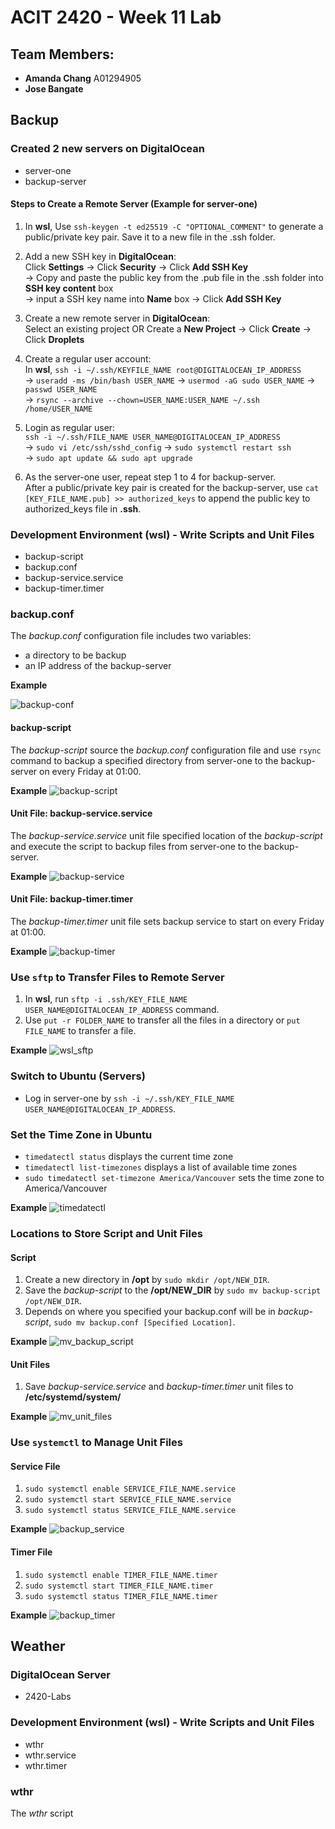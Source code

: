 # ACIT 2420 - Week 11 Lab 

## Team Members: 
* **Amanda Chang** A01294905 
* **Jose Bangate** 

## Backup 

### Created 2 new servers on DigitalOcean 
* server-one 
* backup-server 

#### Steps to Create a Remote Server (Example for server-one) 
1. In **wsl**, Use `ssh-keygen -t ed25519 -C "OPTIONAL_COMMENT"` to generate a public/private key pair. Save it to a new file in the .ssh folder. 

2. Add a new SSH key in **DigitalOcean**: <br/>
Click **Settings** -> Click **Security** -> Click **Add SSH Key** <br/>
-> Copy and paste the public key from the .pub file in the .ssh folder into **SSH key content** box <br/>
-> input a SSH key name into **Name** box -> Click **Add SSH Key**  

3. Create a new remote server in **DigitalOcean**: <br/>
Select an existing project OR Create a **New Project** -> Click **Create** -> Click **Droplets** 

4. Create a regular user account: <br/>
In **wsl**, `ssh -i ~/.ssh/KEYFILE_NAME root@DIGITALOCEAN_IP_ADDRESS` <br/>
-> `useradd -ms /bin/bash USER_NAME` -> `usermod -aG sudo USER_NAME` -> `passwd USER_NAME` <br/>
-> `rsync --archive --chown=USER_NAME:USER_NAME ~/.ssh /home/USER_NAME` 

5. Login as regular user: </br>
`ssh -i ~/.ssh/FILE_NAME USER_NAME@DIGITALOCEAN_IP_ADDRESS` <br/>
-> `sudo vi /etc/ssh/sshd_config` -> `sudo systemctl restart ssh` <br/>
-> `sudo apt update && sudo apt upgrade`

6. As the server-one user, repeat step 1 to 4 for backup-server.<br/>
After a public/private key pair is created for the backup-server, use `cat [KEY_FILE_NAME.pub] >> authorized_keys` to append the public key to authorized_keys file in **.ssh**.

### Development Environment (wsl) - Write Scripts and Unit Files 
* backup-script 
* backup.conf 
* backup-service.service 
* backup-timer.timer 

### backup.conf 
The *backup.conf* configuration file includes two variables: 
- a directory to be backup 
- an IP address of the backup-server 

**Example**

![backup-conf](./images-directory/backup-conf.jpg)

#### backup-script 
The *backup-script* source the *backup.conf* configuration file and use `rsync` command to backup a specified directory from server-one to the backup-server on every Friday at 01:00. 

**Example**
![backup-script](./images-directory/backup-script.jpg)

#### Unit File: backup-service.service 
The *backup-service.service* unit file specified location of the *backup-script* and execute the script to backup files from server-one to the backup-server.  

**Example**
![backup-service](./images-directory/backup-service.jpg)

#### Unit File: backup-timer.timer 
The *backup-timer.timer* unit file sets backup service to start on every Friday at 01:00. 

**Example**
![backup-timer](./images-directory/backup-timer.jpg)


### Use `sftp` to Transfer Files to Remote Server 
1. In **wsl**, run `sftp -i .ssh/KEY_FILE_NAME USER_NAME@DIGITALOCEAN_IP_ADDRESS` command. 
2. Use `put -r FOLDER_NAME` to transfer all the files in a directory or `put FILE_NAME` to transfer a file. 

**Example**
![wsl_sftp](./images-directory/1wsl_sftp.jpg)

### Switch to Ubuntu (Servers)
* Log in server-one by `ssh -i ~/.ssh/KEY_FILE_NAME USER_NAME@DIGITALOCEAN_IP_ADDRESS`.

### Set the Time Zone in Ubuntu 
* `timedatectl status` displays the current time zone 
* `timedatectl list-timezones` displays a list of available time zones 
* `sudo timedatectl set-timezone America/Vancouver` sets the time zone to America/Vancouver 

**Example**
![timedatectl](./images-directory/3timedatectl.jpg)

### Locations to Store Script and Unit Files 

#### Script 
1. Create a new directory in **/opt** by `sudo mkdir /opt/NEW_DIR`.
2. Save the *backup-script* to the **/opt/NEW_DIR** by `sudo mv backup-script /opt/NEW_DIR`.
3. Depends on where you specified your backup.conf will be in *backup-script*, `sudo mv backup.conf [Specified Location]`. 

**Example**
![mv_backup_script](./images-directory/4mv_backup_script.jpg)

#### Unit Files 
1. Save *backup-service.service* and *backup-timer.timer* unit files to **/etc/systemd/system/** 

**Example**
![mv_unit_files](./images-directory/5mv_unit_files.jpg)


### Use `systemctl` to Manage Unit Files 

#### Service File 
1. `sudo systemctl enable SERVICE_FILE_NAME.service`
2. `sudo systemctl start SERVICE_FILE_NAME.service`
3. `sudo systemctl status SERVICE_FILE_NAME.service`

**Example**
![backup_service](./images-directory/6backup-service.jpg)

#### Timer File 
1. `sudo systemctl enable TIMER_FILE_NAME.timer`
2. `sudo systemctl start TIMER_FILE_NAME.timer`
3. `sudo systemctl status TIMER_FILE_NAME.timer`

**Example**
![backup_timer](./images-directory/backup-timer.jpg)

## Weather 

### DigitalOcean Server 
* 2420-Labs 

### Development Environment (wsl) - Write Scripts and Unit Files 
* wthr 
* wthr.service 
* wthr.timer 

### wthr 
The *wthr* script 


